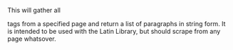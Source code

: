 This will gather all <p> tags from a specified page and return a list of paragraphs in string form. It is intended to be used with the Latin Library, but should scrape from any page whatsover.
